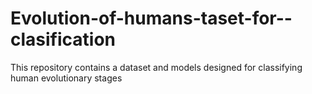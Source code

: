 # Evolution-of-humans-taset-for--clasification
This repository contains a dataset and models designed for classifying human evolutionary stages
